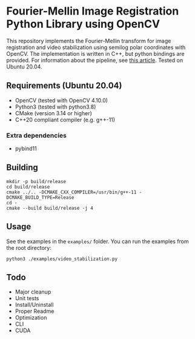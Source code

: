 # Fourier-Mellin Image Registration Python Library using OpenCV

This repository implements the Fourier-Mellin transform for image registration and video stabilization using semilog polar coordinates with OpenCV. The implementation is written in C++, but python bindings are provided. For information about the pipeline, see [this article](https://ieeexplore.ieee.org/document/506761). Tested on Ubuntu 20.04.

## Requirements (Ubuntu 20.04)

- OpenCV (tested with OpenCV 4.10.0)
- Python3 (tested with python3.8)
- CMake (version 3.14 or higher)
- C++20 compliant compiler (e.g. g++-11)

### Extra dependencies

- pybind11

<!-- You can install the requirements with the following command:
```
sudo apt install cmake build-essential g++-11
``` -->

## Building

```
mkdir -p build/release
cd build/release
cmake ../.. -DCMAKE_CXX_COMPILER=/usr/bin/g++-11 -DCMAKE_BUILD_TYPE=Release
cd -
cmake --build build/release -j 4
```

## Usage

See the examples in the `examples/` folder. You can run the examples from the root directory:

```
python3 ./examples/video_stabilization.py
```

## Todo

- Major cleanup
- Unit tests
- Install/Uninstall
- Proper Readme
- Optimization
- CLI
- CUDA

